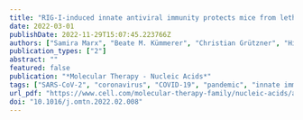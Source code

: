 ```yaml
---
title: "RIG-I-induced innate antiviral immunity protects mice from lethal SARS-CoV-2 infection"
date: 2022-03-01
publishDate: 2022-11-29T15:07:45.223766Z
authors: ["Samira Marx", "Beate M. Kümmerer", "Christian Grützner", "Hiroki Kato", "Martin Schlee", "Marcel Renn", "Eva Bartok", "Gunther Hartmann"]
publication_types: ["2"]
abstract: ""
featured: false
publication: "*Molecular Therapy - Nucleic Acids*"
tags: ["SARS-CoV-2", "coronavirus", "COVID-19", "pandemic", "innate immunity", "antiviral immunity", "emerging viruses", "K18-hACE2 mouse model", "MT: Oligonucleotides: Therapies and Applications", "nucleic acid immunity", "RIG-I", "type I IFN"]
url_pdf: "https://www.cell.com/molecular-therapy-family/nucleic-acids/abstract/S2162-2531(22)00036-1"
doi: "10.1016/j.omtn.2022.02.008"
---
```


